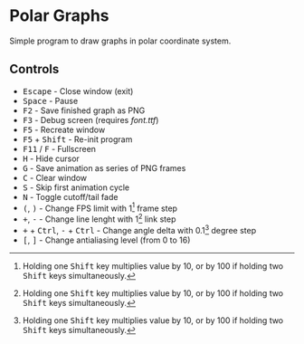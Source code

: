 Polar Graphs
============

Simple program to draw graphs in polar coordinate system.

Controls
--------

* <kbd>Escape</kbd> - Close window (exit)
* <kbd>Space</kbd> - Pause
* <kbd>F2</kbd> - Save finished graph as PNG
* <kbd>F3</kbd> - Debug screen (requires *font.ttf*)
* <kbd>F5</kbd> - Recreate window
* <kbd>F5</kbd> + <kbd>Shift</kbd> - Re-init program
* <kbd>F11</kbd> / <kbd>F</kbd> - Fullscreen
* <kbd>H</kbd> - Hide cursor
* <kbd>G</kbd> - Save animation as series of PNG frames
* <kbd>C</kbd> - Clear window
* <kbd>S</kbd> - Skip first animation cycle
* <kbd>N</kbd> - Toggle cutoff/tail fade
* <kbd>(</kbd>, <kbd>)</kbd> - Change FPS limit with 1[^shiftable] frame step
* <kbd>+</kbd>, <kbd>-</kbd> - Change line lenght with 1[^shiftable] link step
* <kbd>+</kbd> + <kbd>Ctrl</kbd>, <kbd>-</kbd> + <kbd>Ctrl</kbd> - Change angle delta with 0.1[^shiftable] degree step
* <kbd>[</kbd>, <kbd>]</kbd> - Change antialiasing level (from 0 to 16)

[^shiftable]: Holding one <kbd>Shift</kbd> key multiplies value by 10, or by 100 if holding two <kbd>Shift</kbd> keys simultaneously.